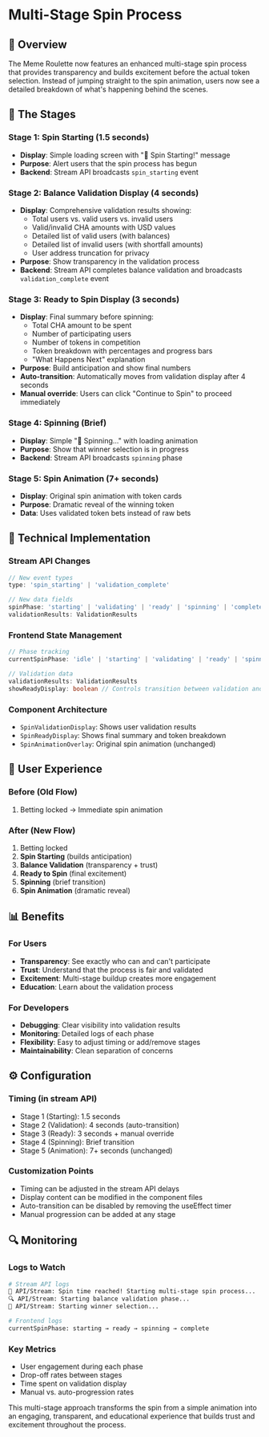 # Multi-Stage Spin Process

## 🎯 Overview

The Meme Roulette now features an enhanced multi-stage spin process that provides transparency and builds excitement before the actual token selection. Instead of jumping straight to the spin animation, users now see a detailed breakdown of what's happening behind the scenes.

## 🎪 The Stages

### Stage 1: Spin Starting (1.5 seconds)
- **Display**: Simple loading screen with "🎰 Spin Starting!" message
- **Purpose**: Alert users that the spin process has begun
- **Backend**: Stream API broadcasts `spin_starting` event

### Stage 2: Balance Validation Display (4 seconds)
- **Display**: Comprehensive validation results showing:
  - Total users vs. valid users vs. invalid users
  - Valid/invalid CHA amounts with USD values
  - Detailed list of valid users (with balances)
  - Detailed list of invalid users (with shortfall amounts)
  - User address truncation for privacy
- **Purpose**: Show transparency in the validation process
- **Backend**: Stream API completes balance validation and broadcasts `validation_complete` event

### Stage 3: Ready to Spin Display (3 seconds)
- **Display**: Final summary before spinning:
  - Total CHA amount to be spent
  - Number of participating users
  - Number of tokens in competition
  - Token breakdown with percentages and progress bars
  - "What Happens Next" explanation
- **Purpose**: Build anticipation and show final numbers
- **Auto-transition**: Automatically moves from validation display after 4 seconds
- **Manual override**: Users can click "Continue to Spin" to proceed immediately

### Stage 4: Spinning (Brief)
- **Display**: Simple "🎲 Spinning..." with loading animation
- **Purpose**: Show that winner selection is in progress
- **Backend**: Stream API broadcasts `spinning` phase

### Stage 5: Spin Animation (7+ seconds)
- **Display**: Original spin animation with token cards
- **Purpose**: Dramatic reveal of the winning token
- **Data**: Uses validated token bets instead of raw bets

## 🔧 Technical Implementation

### Stream API Changes
```typescript
// New event types
type: 'spin_starting' | 'validation_complete'

// New data fields
spinPhase: 'starting' | 'validating' | 'ready' | 'spinning' | 'complete'
validationResults: ValidationResults
```

### Frontend State Management
```typescript
// Phase tracking
currentSpinPhase: 'idle' | 'starting' | 'validating' | 'ready' | 'spinning' | 'complete'

// Validation data
validationResults: ValidationResults
showReadyDisplay: boolean // Controls transition between validation and ready displays
```

### Component Architecture
- `SpinValidationDisplay`: Shows user validation results
- `SpinReadyDisplay`: Shows final summary and token breakdown
- `SpinAnimationOverlay`: Original spin animation (unchanged)

## 🎨 User Experience

### Before (Old Flow)
1. Betting locked → Immediate spin animation

### After (New Flow)
1. Betting locked
2. **Spin Starting** (builds anticipation)
3. **Balance Validation** (transparency + trust)
4. **Ready to Spin** (final excitement)
5. **Spinning** (brief transition)
6. **Spin Animation** (dramatic reveal)

## 📊 Benefits

### For Users
- **Transparency**: See exactly who can and can't participate
- **Trust**: Understand that the process is fair and validated
- **Excitement**: Multi-stage buildup creates more engagement
- **Education**: Learn about the validation process

### For Developers
- **Debugging**: Clear visibility into validation results
- **Monitoring**: Detailed logs of each phase
- **Flexibility**: Easy to adjust timing or add/remove stages
- **Maintainability**: Clean separation of concerns

## ⚙️ Configuration

### Timing (in stream API)
- Stage 1 (Starting): 1.5 seconds
- Stage 2 (Validation): 4 seconds (auto-transition)
- Stage 3 (Ready): 3 seconds + manual override
- Stage 4 (Spinning): Brief transition
- Stage 5 (Animation): 7+ seconds (unchanged)

### Customization Points
- Timing can be adjusted in the stream API delays
- Display content can be modified in the component files
- Auto-transition can be disabled by removing the useEffect timer
- Manual progression can be added at any stage

## 🔍 Monitoring

### Logs to Watch
```bash
# Stream API logs
🎰 API/Stream: Spin time reached! Starting multi-stage spin process...
🔍 API/Stream: Starting balance validation phase...
🎰 API/Stream: Starting winner selection...

# Frontend logs  
currentSpinPhase: starting → ready → spinning → complete
```

### Key Metrics
- User engagement during each phase
- Drop-off rates between stages
- Time spent on validation display
- Manual vs. auto-progression rates

This multi-stage approach transforms the spin from a simple animation into an engaging, transparent, and educational experience that builds trust and excitement throughout the process. 